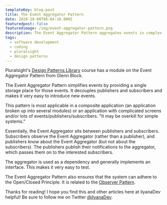 ```yaml
---
templateKey: blog-post
title: The Event Aggregator Pattern
date: 2020-10-08T06:04:10.000Z
featuredpost: false
featuredimage: /img/event-aggregator-pattern.png
description: The Event Aggregator Pattern aggregates events in complex systems or systems with a large number of events.
tags:
  - software development
  - coding
  - pluralsight
  - design patterns
---
```


Pluralsight's [Design Patterns Library](https://app.pluralsight.com/library/courses/patterns-library/table-of-contents) course has a module on the Event Aggregator Pattern from Glenn Block.

The Event Aggregator Pattern simplifies events by providing a single storage place for those events. It decouples publishers and subscribers and makes it very easy to introduce new events.

This pattern is most applicable in a composite application (an application broken up into several modules) or an application with complicated screens and/or lots of events/publishers/subscribers. "It may be overkill for simple systems."

Essentially, the Event Aggregator sits between publishers and subscribers. Subscribers observe the Event Aggregator (rather than a publisher), and publishers know about the Event Aggregator (but not about the subscribers). The publishers publish their notifications to the aggregator, which passes them on to the interested subscribers.

The aggregator is used as a dependency and generally implements an interface. This makes it very easy to test.

The Event Aggregator Pattern also ensures that the system can adhere to the Open/Closed Principle. It is related to the [Observer Pattern](https://ilyana.dev/blog/2020-08-07-observer-pattern/).

Thanks for reading! I hope you find this and other articles here at ilyanaDev helpful! Be sure to follow me on Twitter [@ilyanaDev](https://twitter.com/ilyanaDev).
